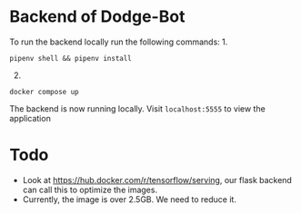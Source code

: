 # Backend of Dodge-Bot

To run the backend locally run the following commands:
1. 
```
pipenv shell && pipenv install
```
2.
```
docker compose up
```

The backend is now running locally. Visit `localhost:5555` to view the application

# Todo
* Look at https://hub.docker.com/r/tensorflow/serving, our flask backend can call this to optimize the images.
* Currently, the image is over 2.5GB. We need to reduce it.